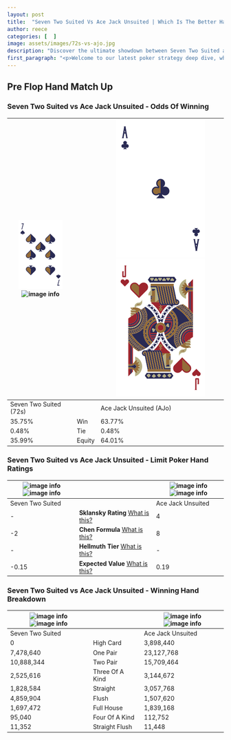 ```yaml
---
layout: post
title:  "Seven Two Suited Vs Ace Jack Unsuited | Which Is The Better Hand In Poker? A Complete Guide"
author: reece
categories: [  ]
image: assets/images/72s-vs-ajo.jpg
description: "Discover the ultimate showdown between Seven Two Suited and Ace Jack Unsuited in poker! Uncover the odds, strategies, and scenarios where one hand triumphs over the other. Get ready to up your poker game with this thrilling analysis."
first_paragraph: "<p>Welcome to our latest poker strategy deep dive, where we're pitting two distinct hands against each other in a high-stakes showdown: Seven Two Suited vs Ace Jack Unsuited.</p><p>In the dynamic world of poker, every decision counts, and knowing which hand holds the upper hand is key to your success at the table.</p><p>In this article, we'll dissect these two hands, explore the scenarios where one dominates the other, and equip you with the knowledge to make strategic choices that can tip the odds in your favor.</p><p>Get ready to unravel the intriguing dynamics of these poker hands and elevate your game to new heights.</p>"
---
```




[comment]: # (sp0)

## Pre Flop Hand Match Up

<div class="table hand-ratings" markdown="1"> 



### Seven Two Suited vs Ace Jack Unsuited - Odds Of Winning


    
| ![image info](assets/images/hand1/7.png) ![image info](assets/images/hand1/2s.png) |  | ![image info](assets/images/hand2/A.png) ![image info](assets/images/hand2/jo.png) |
| -------- | -------- | -------- |
| Seven Two Suited (72s) |  | Ace Jack Unsuited (AJo) |
| 35.75% | Win | 63.77% |
| 0.48% | Tie | 0.48% |
| 35.99% | Equity | 64.01% |




[comment]: # (sp1)



### Seven Two Suited vs Ace Jack Unsuited - Limit Poker Hand Ratings


    
| ![image info](https://www.riverpairs.com/assets/images/hand1/7.png) ![image info](https://www.riverpairs.com/assets/images/hand1/2s.png) |  | ![image info](https://www.riverpairs.com/assets/images/hand2/A.png) ![image info](https://www.riverpairs.com/assets/images/hand2/jo.png) |
| -------- | -------- | -------- |
| Seven Two Suited |  | Ace Jack Unsuited |
| - | **Sklansky Rating** [What is this?](/sklansky-rating-explained) | 4 |
| -2 | **Chen Formula** [What is this?](/chen-formula-explained) | 8 |
| - | **Hellmuth Tier** [What is this?](/Hellmuth-tier-explained) | - |
| -0.15 | **Expected Value** [What is this?](/expected-value-explained) | 0.19 |




[comment]: # (sp2)



### Seven Two Suited vs Ace Jack Unsuited - Winning Hand Breakdown


    
| ![image info](https://www.riverpairs.com/assets/images/hand1/7.png) ![image info](https://www.riverpairs.com/assets/images/hand1/2s.png) |  | ![image info](https://www.riverpairs.com/assets/images/hand2/A.png) ![image info](https://www.riverpairs.com/assets/images/hand2/jo.png) |
| -------- | -------- | -------- |
| Seven Two Suited |  | Ace Jack Unsuited |
| 0 | High Card | 3,898,440 |
| 7,478,640 | One Pair | 23,127,768 |
| 10,888,344 | Two Pair | 15,709,464 |
| 2,525,616 | Three Of A Kind | 3,144,672 |
| 1,828,584 | Straight | 3,057,768 |
| 4,859,904 | Flush | 1,507,620 |
| 1,697,472 | Full House | 1,839,168 |
| 95,040 | Four Of A Kind | 112,752 |
| 11,352 | Straight Flush | 11,448 |




[comment]: # (sp3)



</div>

[comment]: # (sp4)



[comment]: # (sp5)


